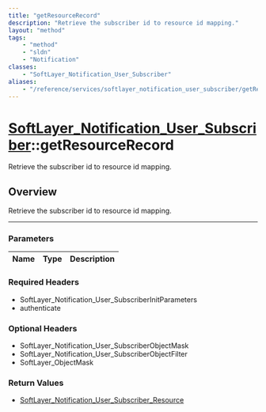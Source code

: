 ```yaml
---
title: "getResourceRecord"
description: "Retrieve the subscriber id to resource id mapping."
layout: "method"
tags:
    - "method"
    - "sldn"
    - "Notification"
classes:
    - "SoftLayer_Notification_User_Subscriber"
aliases:
    - "/reference/services/softlayer_notification_user_subscriber/getResourceRecord"
---
```

# [SoftLayer_Notification_User_Subscriber](/reference/services/SoftLayer_Notification_User_Subscriber)::getResourceRecord


Retrieve the subscriber id to resource id mapping.


## Overview 
Retrieve the subscriber id to resource id mapping.

-----

### Parameters 
|Name | Type | Description |
| --- | --- | --- |


### Required Headers
* SoftLayer_Notification_User_SubscriberInitParameters
* authenticate


### Optional Headers
* SoftLayer_Notification_User_SubscriberObjectMask
* SoftLayer_Notification_User_SubscriberObjectFilter
* SoftLayer_ObjectMask

### Return Values
* <a href='/reference/datatypes/SoftLayer_Notification_User_Subscriber_Resource'>SoftLayer_Notification_User_Subscriber_Resource </a>




